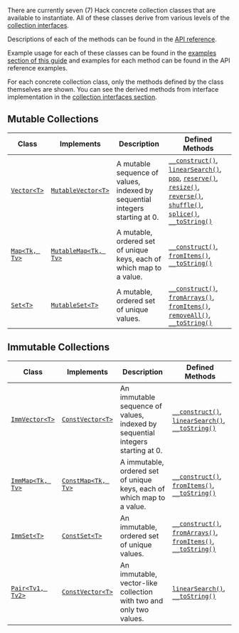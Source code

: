 There are currently seven (7) Hack concrete collection classes that are available to instantiate. All of these classes derive from various levels of the [collection interfaces](./interfaces.md). 

Descriptions of each of the methods can be found in the [API reference](../reference/).

Example usage for each of these classes can be found in the [examples section of this guide](./examples.md) and examples for each method can be found in the API reference examples.

For each concrete collection class, only the methods defined by the class themselves are shown. You can see the derived methods from interface implementation in the [collection interfaces section](./interfaces.md).

## Mutable Collections

Class | Implements | Description | Defined Methods
------|------------|-------------|----------------
[`Vector<T>`](/hack/reference/class/Vector/) | [`MutableVector<T>`](/hack/reference/interface/MutableVector/) | A mutable sequence of values, indexed by sequential integers starting at 0. | [`__construct()`](/hack/reference/class/Vector/__construct/), [`linearSearch()`](/hack/reference/class/Vector/linearSearch/), [`pop`](/hack/reference/class/Vector/pop/), [`reserve()`](/hack/reference/class/Vector/reserve/), [`resize()`](/hack/reference/class/Vector/resize/), [`reverse()`](/hack/reference/class/Vector/reverse/), [`shuffle()`](/hack/reference/class/Vector/shuffle/), [`splice()`](/hack/reference/class/Vector/splice/), [`__toString()`](/hack/reference/class/Vector/__toString/)
[`Map<Tk, Tv>`](/hack/reference/class/Map/) | [`MutableMap<Tk, Tv>`](/hack/reference/interface/MutableMap/) | A mutable, ordered set of unique keys, each of which map to a value. | [`__construct()`](/hack/reference/class/Map/__construct/), [`fromItems()`](/hack/reference/class/Map/fromItems/), [`__toString()`](/hack/reference/class/Map/__toString/)
[`Set<T>`](/hack/reference/class/Set/) | [`MutableSet<T>`](/hack/reference/interface/MutableSet/) | A mutable, ordered set of unique values. | [`__construct()`](/hack/reference/class/Set/__construct/), [`fromArrays()`](/hack/reference/class/Set/fromArrays/), [`fromItems()`](/hack/reference/class/Set/fromItems/), [`removeAll()`](/hack/reference/class/Set/removeAll/), [`__toString()`](/hack/reference/class/Set/__toString/)

## Immutable Collections

Class | Implements | Description | Defined Methods
------|------------|-------------|----------------
[`ImmVector<T>`](/hack/reference/class/ImmVector/) | [`ConstVector<T>`](/hack/reference/interface/ConstVector/) | An immutable sequence of values, indexed by sequential integers starting at 0. | [`__construct()`](/hack/reference/class/ImmVector/__construct/), [`linearSearch()`](/hack/reference/class/ImmVector/linearSearch/), [`__toString()`](/hack/reference/class/ImmVector/__toString/)
[`ImmMap<Tk, Tv>`](/hack/reference/class/ImmMap/) | [`ConstMap<Tk, Tv>`](/hack/reference/interface/ConstMap/) | A immutable, ordered set of unique keys, each of which map to a value. | [`__construct()`](/hack/reference/class/ImmMap/__construct/), [`fromItems()`](/hack/reference/class/ImmMap/fromItems/), [`__toString()`](/hack/reference/class/ImmMap/__toString/)
[`ImmSet<T>`](/hack/reference/class/ImmSet/) | [`ConstSet<T>`](/hack/reference/class/ConstSet/) |  An immutable, ordered set of unique values. | [`__construct()`](/hack/reference/class/ImmSet/__construct/), [`fromArrays()`](/hack/reference/class/ImmSet/fromArrays/), [`fromItems()`](/hack/reference/class/ImmSet/fromItems/), [`__toString()`](/hack/reference/class/ImmSet/__toString/)
[`Pair<Tv1, Tv2>`](/hack/reference/class/Pair/) | [`ConstVector<T>`](/hack/reference/interface/ConstVector/) | An immutable, vector-like collection with two and only two values. | [`linearSearch()`](/hack/reference/class/Pair/linearSearch/), [`__toString()`](/hack/reference/class/Pair/__toString/)
